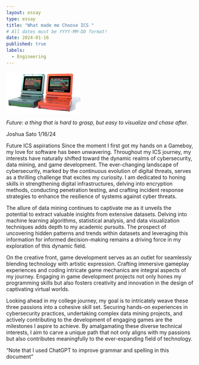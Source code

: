 ```yaml
---
layout: essay
type: essay
title: "What made me Choose ICS "
# All dates must be YYYY-MM-DD format!
date: 2024-01-16
published: true
labels:
  - Engineering
---
```


<img width="200px" class="rounded float-start pe-4" src="../img/gameboy.jpg">



*Future: a thing that is hard to grasp, but easy to visualize and chase after.*


Joshua Sato
1/16/24


Future ICS aspirations
	Since the moment I first got my hands on a Gameboy, my love for software has been unwavering. Throughout my ICS  journey, my interests have naturally shifted toward the dynamic realms of cybersecurity, data mining, and game development. The ever-changing landscape of cybersecurity, marked by the continuous evolution of digital threats, serves as a thrilling challenge that excites my curiosity. I am dedicated to honing skills in strengthening digital infrastructures, delving into encryption methods, conducting penetration testing, and crafting incident response strategies to enhance the resilience of systems against cyber threats.

The allure of data mining continues to captivate me as it unveils the potential to extract valuable insights from extensive datasets. Delving into machine learning algorithms, statistical analysis, and data visualization techniques adds depth to my academic pursuits. The prospect of uncovering hidden patterns and trends within datasets and leveraging this information for informed decision-making remains a driving force in my exploration of this dynamic field.

On the creative front, game development serves as an outlet for seamlessly blending technology with artistic expression. Crafting immersive gameplay experiences and coding intricate game mechanics are integral aspects of my journey. Engaging in game development projects not only hones my programming skills but also fosters creativity and innovation in the design of captivating virtual worlds.

Looking ahead in my college journey, my goal is to intricately weave these three passions into a cohesive skill set. Securing hands-on experiences in cybersecurity practices, undertaking complex data mining projects, and actively contributing to the development of engaging games are the milestones I aspire to achieve. By amalgamating these diverse technical interests, I aim to carve a unique path that not only aligns with my passions but also contributes meaningfully to the ever-expanding field of technology.

“Note that I used ChatGPT to improve grammar and spelling in this document”
